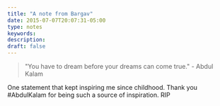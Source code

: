 ```yaml
---
title: "A note from Bargav"
date: 2015-07-07T20:07:31-05:00
type: notes
keywords:
description:
draft: false
---
```

[comment]: # (A note is any quick thought, quote, one-liners or a simple tweet. )

>"You have to dream before your dreams can come true." - Abdul Kalam

One statement that kept inspiring me since childhood.
Thank you #AbdulKalam for being such a source of inspiration. RIP

